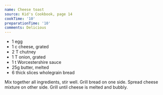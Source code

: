 ```yaml
---
name: Cheese toast
source: Kid's Cookbook, page 14
cookTime: '10'
preparationTime: '10'
comments: Delicious
---
```


* 1 egg
* 1 c cheese, grated
* 2 T chutney
* 1 T onion, grated
* 1 t Worcestershire sauce
* 25g butter, melted
* 6 thick slices wholegrain bread

Mix together all ingredients, stir well.  Grill bread on one side.  Spread cheese mixture on other side.  Grill until cheese is melted and bubbly.

